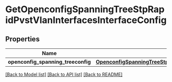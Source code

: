 # GetOpenconfigSpanningTreeStpRapidPvstVlanInterfacesInterfaceConfig

## Properties
Name | Type | Description | Notes
------------ | ------------- | ------------- | -------------
**openconfig_spanning_treeconfig** | [**OpenconfigSpanningTreeStpOpenconfigspanningtreestpRstpInterfacesConfig**](OpenconfigSpanningTreeStpOpenconfigspanningtreestpRstpInterfacesConfig.md) |  | [optional] 

[[Back to Model list]](../README.md#documentation-for-models) [[Back to API list]](../README.md#documentation-for-api-endpoints) [[Back to README]](../README.md)


